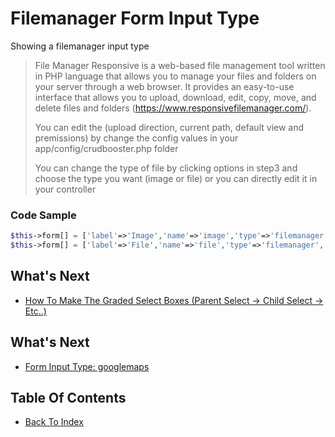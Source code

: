 # Filemanager Form Input Type

Showing a filemanager input type

> File Manager Responsive is a web-based file management tool written in PHP language that allows you to manage your files and folders on your server through a web browser. It provides an easy-to-use interface that allows you to upload, download, edit, copy, move, and delete files and folders (https://www.responsivefilemanager.com/).
> 
> You can edit the (upload direction, current path, default view and premissions) by change the config values in your app/config/crudbooster.php folder
> 
> You can change the type of file by clicking options in step3 and choose the type you want (image or file) or you can directly edit it in your controller

### Code Sample
```php
$this->form[] = ['label'=>'Image','name'=>'image','type'=>'filemanager', 'filemanager_type' => 'image'];
$this->form[] = ['label'=>'File','name'=>'file','type'=>'filemanager', 'filemanager_type' => 'file'];
```



## What's Next
- [How To Make The Graded Select Boxes (Parent Select -> Child Select -> Etc..)](./how-make-graded-select-box.md)

## What's Next
- [Form Input Type: googlemaps](./form-googlemaps.md)

## Table Of Contents
- [Back To Index](./index.md)
